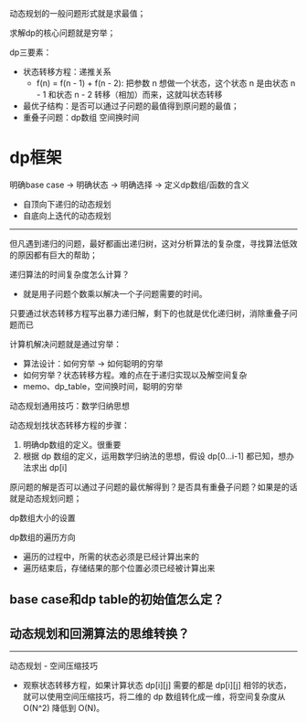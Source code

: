 动态规划的一般问题形式就是求最值；

求解dp的核心问题就是穷举；

dp三要素：
- 状态转移方程：递推关系
  - f(n) = f(n - 1) + f(n - 2): 把参数 n 想做一个状态，这个状态 n 是由状态 n - 1 和状态 n - 2 转移（相加）而来，这就叫状态转移
- 最优子结构：是否可以通过子问题的最值得到原问题的最值；
- 重叠子问题：dp数组 空间换时间

# dp框架

明确base case -> 明确状态 -> 明确选择 -> 定义dp数组/函数的含义

- 自顶向下递归的动态规划
- 自底向上迭代的动态规划

---

但凡遇到递归的问题，最好都画出递归树，这对分析算法的复杂度，寻找算法低效的原因都有巨大的帮助；

递归算法的时间复杂度怎么计算？
- 就是用子问题个数乘以解决一个子问题需要的时间。

只要通过状态转移方程写出暴力递归解，剩下的也就是优化递归树，消除重叠子问题而已

计算机解决问题就是通过穷举：
- 算法设计：如何穷举 -> 如何聪明的穷举
- 如何穷举？状态转移方程。难的点在于递归实现以及解空间复杂
- memo、dp_table，空间换时间，聪明的穷举

动态规划通用技巧：数学归纳思想

动态规划找状态转移方程的步骤：
1. 明确dp数组的定义。很重要
2. 根据 dp 数组的定义，运用数学归纳法的思想，假设 dp[0...i-1] 都已知，想办法求出 dp[i]

原问题的解是否可以通过子问题的最优解得到？是否具有重叠子问题？如果是的话就是动态规划问题；

dp数组大小的设置

dp数组的遍历方向
- 遍历的过程中，所需的状态必须是已经计算出来的
- 遍历结束后，存储结果的那个位置必须已经被计算出来

## base case和dp table的初始值怎么定？

## 动态规划和回溯算法的思维转换？

---

动态规划 - 空间压缩技巧
- 观察状态转移方程，如果计算状态 dp[i][j] 需要的都是 dp[i][j] 相邻的状态，就可以使用空间压缩技巧，将二维的 dp 数组转化成一维，将空间复杂度从 O(N^2) 降低到 O(N)。


